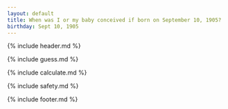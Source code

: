 ```yaml
---
layout: default
title: When was I or my baby conceived if born on September 10, 1905?
birthday: Sept 10, 1905
---
```


{% include header.md %}

{% include guess.md %}

{% include calculate.md %}

{% include safety.md %}

{% include footer.md %}



